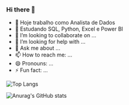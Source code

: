 ### Hi there 👋

- 🔭 Hoje trabalho como Analista de Dados
- 🌱 Estudando SQL, Python, Excel e Power BI
- 👯 I’m looking to collaborate on ...
- 🤔 I’m looking for help with ...
- 💬 Ask me about ...
- 📫 How to reach me: ...
- 😄 Pronouns: ...
- ⚡ Fun fact: ...

![Top Langs](https://github-readme-stats.vercel.app/api/top-langs/?username=AlbertoJSouza&layout=compact)

![Anurag's GitHub stats](https://github-readme-stats.vercel.app/api?username=AlbertoJSouza&hide=contribs,prs)
